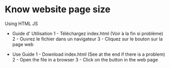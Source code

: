 # Know website page size
Using HTML JS

 - Guide d' Utilisation
1 - Téléchargez index.html (Voir à la fin si problème)
2 - Ouvrez le fichier dans un navigateur
3 - Cliquez sur le bouton sur la page web

 - Use Guide 
1 - Download index.html (See at the end if there is a problem) 
2 - Open the file in a browser 
3 - Click on the button in the web page

